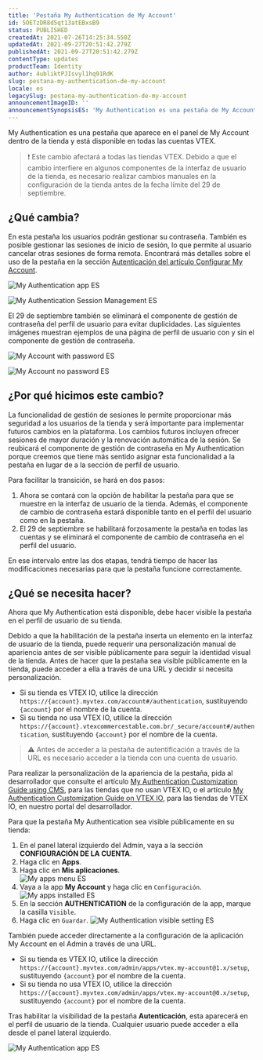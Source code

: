 ```yaml
---
title: 'Pestaña My Authentication de My Account'
id: 5OETzDR8d5qt13atEBxsB9
status: PUBLISHED
createdAt: 2021-07-26T14:25:34.550Z
updatedAt: 2021-09-27T20:51:42.279Z
publishedAt: 2021-09-27T20:51:42.279Z
contentType: updates
productTeam: Identity
author: 4ubliktPJIsvyl1hq91RdK
slug: pestana-my-authentication-de-my-account
locale: es
legacySlug: pestana-my-authentication-de-my-account
announcementImageID: ''
announcementSynopsisES: 'My Authentication es una pestaña de My Account que permite gestionar contraseñas y sesiones de acceso.'
---
```


My Authentication es una pestaña que aparece en el panel de My Account dentro de la tienda y está disponible en todas las cuentas VTEX.

>❗ Este cambio afectará a todas las tiendas VTEX. Debido a que el cambio interfiere en algunos componentes de la interfaz de usuario de la tienda, es necesario realizar cambios manuales en la configuración de la tienda antes de la fecha límite del 29 de septiembre.

## ¿Qué cambia?

En esta pestaña los usuarios podrán gestionar su contraseña. También es posible gestionar las sesiones de inicio de sesión, lo que permite al usuario cancelar otras sesiones de forma remota. Encontrará más detalles sobre el uso de la pestaña en la sección [Autenticación del artículo Configurar My Account](https://help.vtex.com/es/tutorial/como-funciona-mi-cuenta--2BQ3GiqhqGJTXsWVuio3Xh).

![My Authentication app ES](//images.ctfassets.net/alneenqid6w5/20aIW7imMlRsfDbKYu9IuM/3ac0c69ccace5c9b274318b06bea409f/My_Authentication_app_ES.png)

![My Authentication Session Management ES](//images.ctfassets.net/alneenqid6w5/3qxpIRREWnGmRmv97jhOML/1fe19f90a71681bf3f46a5d8ab52aabb/My_Authentication_Session_Management_ES_blur.png)

El 29 de septiembre también se eliminará el componente de gestión de contraseña del perfil de usuario para evitar duplicidades. Las siguientes imágenes muestran ejemplos de una página de perfil de usuario con y sin el componente de gestión de contraseña.

![My Account with password ES](//images.ctfassets.net/alneenqid6w5/6L8Do8W0nbG4jfKE04ddpj/35a836d86b2c5ace5ae163209ef847dc/My_Account_with_password_ES.png)

![My Account no password ES](//images.ctfassets.net/alneenqid6w5/22CaEOhOusmmDM73taAw6R/d60f96ecdedda8f48b23be754f3fbfae/My_Account_no_password_ES.png)

## ¿Por qué hicimos este cambio?

La funcionalidad de gestión de sesiones le permite proporcionar más seguridad a los usuarios de la tienda y será importante para implementar futuros cambios en la plataforma. Los cambios futuros incluyen ofrecer sesiones de mayor duración y la renovación automática de la sesión. Se reubicará el componente de gestión de contraseña en My Authentication porque creemos que tiene más sentido asignar esta funcionalidad a la pestaña en lugar de a la sección de perfil de usuario.

Para facilitar la transición, se hará en dos pasos:

1. Ahora se contará con la opción de habilitar la pestaña para que se muestre en la interfaz de usuario de la tienda. Además, el componente de cambio de contraseña estará disponible tanto en el perfil del usuario como en la pestaña.
2. El 29 de septiembre se habilitará forzosamente la pestaña en todas las cuentas y se eliminará el componente de cambio de contraseña en el perfil del usuario.

En ese intervalo entre las dos etapas, tendrá tiempo de hacer las modificaciones necesarias para que la pestaña funcione correctamente.

## ¿Qué se necesita hacer?

Ahora que My Authentication está disponible, debe hacer visible la pestaña en el perfil de usuario de su tienda.

Debido a que la habilitación de la pestaña inserta un elemento en la interfaz de usuario de la tienda, puede requerir una personalización manual de apariencia antes de ser visible públicamente para seguir la identidad visual de la tienda. Antes de hacer que la pestaña sea visible públicamente en la tienda, puede acceder a ella a través de una URL y decidir si necesita personalización.

- Si su tienda es VTEX IO, utilice la dirección `https://{account}.myvtex.com/account#/authentication`, sustituyendo `{account}` por el nombre de la cuenta.
- Si su tienda no usa VTEX IO, utilice la dirección `https://{account}.vtexcommercestable.com.br/_secure/account#/authentication`, sustituyendo `{account}` por el nombre de la cuenta.

>⚠️ Antes de acceder a la pestaña de autentificación a través de la URL es necesario acceder a la tienda con una cuenta de usuario.

Para realizar la personalización de la apariencia de la pestaña, pida al desarrollador que consulte el artículo [My Authentication Customization Guide using CMS](https://developers.vtex.com/vtex-rest-api/docs/ui-customization-my-authentication), para las tiendas que no usan VTEX IO, o el artículo [My Authentication Customization Guide on VTEX IO](https://developers.vtex.com/vtex-developer-docs/docs/vtex-io-my-authentication), para las tiendas de VTEX IO, en nuestro portal del desarrollador.

Para que la pestaña My Authentication sea visible públicamente en su tienda:

1. En el panel lateral izquierdo del Admin, vaya a la sección **CONFIGURACIÓN DE LA CUENTA**.
2. Haga clic en **Apps**.
3. Haga clic en **Mis aplicaciones**.  
![My apps menu ES](//images.ctfassets.net/alneenqid6w5/4oRHARlS6i4lZac17nyHhC/0beb96ff4fd9af269359146a2df949be/My_apps_menu_ES.png)
4. Vaya a la app **My Account** y haga clic en `Configuración`.  
![My apps installed ES](//images.ctfassets.net/alneenqid6w5/5umcJos7Uz0wnmv0VsZs3Y/919435a4bf6e8222afc6a4d91c136ff5/My_apps_installed_ES.png)
5. En la sección **AUTHENTICATION** de la configuración de la app, marque la casilla `Visible`.
6. Haga clic en `Guardar`.
![My Authentication visible setting ES](//images.ctfassets.net/alneenqid6w5/5104wJeIBEUYXI7hfkRdH0/7669ac9d7f583253b032a48b0471fbd7/My_Authentication_visible_setting_ES.png)

También puede acceder directamente a la configuración de la aplicación My Account en el Admin a través de una URL.

- Si su tienda es VTEX IO, utilice la dirección `https://{account}.myvtex.com/admin/apps/vtex.my-account@1.x/setup`, sustituyendo `{account}` por el nombre de la cuenta.
- Si su tienda no usa VTEX IO, utilice la dirección `https://{account}.myvtex.com/admin/apps/vtex.my-account@0.x/setup`, sustituyendo `{account}` por el nombre de la cuenta.

Tras habilitar la visibilidad de la pestaña **Autenticación**, esta aparecerá en el perfil de usuario de la tienda. Cualquier usuario puede acceder a ella desde el panel lateral izquierdo.

![My Authentication app ES](//images.ctfassets.net/alneenqid6w5/20aIW7imMlRsfDbKYu9IuM/3ac0c69ccace5c9b274318b06bea409f/My_Authentication_app_ES.png)
